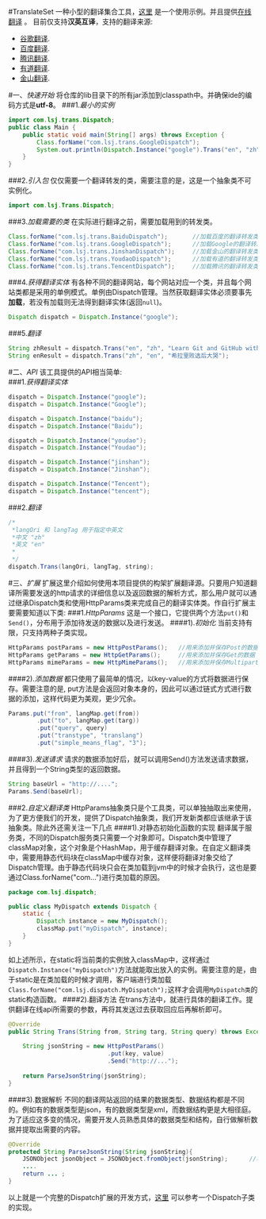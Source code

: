 #TranslateSet
一种小型的翻译集合工具，[这里](https://github.com/lsj9383/TranslateSet/blob/master/src/Demo/Main.java) 是一个使用示例。并且提供[在线翻译](http://139.199.209.106/trans/) 。
目前仅支持**汉英互译**，支持的翻译来源:
* [谷歌翻译](http://translate.google.cn/).
* [百度翻译](http://fanyi.baidu.com/).
* [腾讯翻译](http://fanyi.qq.com/).
* [有道翻译](http://fanyi.youdao.com/).
* [金山翻译](http://fy.iciba.com/).

#一、*快速开始*
将仓库的lib目录下的所有jar添加到classpath中。并确保ide的编码方式是**utf-8**。
###1.*最小的实例*
```java
import com.lsj.trans.Dispatch;
public class Main {
	public static void main(String[] args) throws Exception {
		Class.forName("com.lsj.trans.GoogleDispatch");		
		System.out.println(Dispatch.Instance("google").Trans("en", "zh", "hello world"));
	}
}
```

###2.*引入包*
仅仅需要一个翻译转发的类，需要注意的是，这是一个抽象类不可实例化。
```java
import com.lsj.Trans.Dispatch;
```

###3.*加载需要的类*
在实际进行翻译之前，需要加载用到的转发类。
```java
Class.forName("com.lsj.trans.BaiduDispatch");		//加载百度的翻译转发类
Class.forName("com.lsj.trans.GoogleDispatch");		//加载Google的翻译转发类
Class.forName("com.lsj.trans.JinshanDispatch");		//加载金山的翻译转发类
Class.forName("com.lsj.trans.YoudaoDispatch");		//加载有道的翻译转发类
Class.forName("com.lsj.trans.TencentDispatch");		//加载腾讯的翻译转发类
```

###4.*获得翻译实体*
有各种不同的翻译网站，每个网站对应一个类，并且每个网站类都是采用的单例模式。单例由Dispatch管理。当然获取翻译实体必须要事先**加载**，若没有加载则无法得到翻译实体(返回`null`)。
```java
Dispatch dispatch = Dispatch.Instance("google");
```

###5.*翻译*
```java
String zhResult = dispatch.Trans("en", "zh", "Learn Git and GitHub without any code!");		//英文翻译为中文
String enResult = dispatch.Trans("zh", "en", "希拉里败选后大哭");							//中文翻译为英文
```

#二、*API*
该工具提供的API相当简单:<br>
###1.*获得翻译实体*
```JAVA
dispatch = Dispatch.Instance("google");
dispatch = Dispatch.Instance("Google");

dispatch = Dispatch.Instance("baidu");
dispatch = Dispatch.Instance("Baidu");

dispatch = Dispatch.Instance("youdao");
dispatch = Dispatch.Instance("Youdao");

dispatch = Dispatch.Instance("jinshan");
dispatch = Dispatch.Instance("Jinshan");

dispatch = Dispatch.Instance("Tencent");
dispatch = Dispatch.Instance("tencent");
```
###2.*翻译*
```JAVA
/*
 *langOri 和 langTag 用于指定中英文
 *中文 "zh"
 *英文 "en"
 *
 */
dispatch.Trans(langOri, langTag, string);
```

#三、*扩展*
扩展这里介绍如何使用本项目提供的构架扩展翻译源。只要用户知道翻译所需要发送的http请求的详细信息以及返回数据的解析方式，那么用户就可以通过继承Dispatch类和使用HttpParams类来完成自己的翻译实体类。作自行扩展主要需要知道以下类:
###1.*HttpParams*
这是一个接口，它提供两个方法`put()`和`Send()`，分布用于添加待发送的数据以及进行发送。
####1).*初始化*
当前支持有限，只支持两种子类实现。
```java
HttpParams postParams = new HttpPostParams();	//用来添加并保存Post的数据
HttpParams getParams = new HttpGetParams();		//用来添加并保存Get的数据
HttpParams mimeParams = new HttpMimeParams();	//用来添加并保存Multipart/form数据
```
####2).*添加数据*
都只使用了最简单的情况，以key-value的方式将数据进行保存。需要注意的是, put方法是会返回对象本身的，因此可以通过链式方式进行数据的添加，这样代码更为美观，更少冗余。
```java
Params.put("from", langMap.get(from))
		.put("to", langMap.get(targ))
		.put("query", query)
		.put("transtype", "translang")
		.put("simple_means_flag", "3");
```
####3).*发送请求*
请求的数据添加好后，就可以调用Send()方法发送请求数据，并且得到一个String类型的返回数据。
```java
String baseUrl = "http://....";
Params.Send(baseUrl);
```
###2.*自定义翻译类*
HttpParams抽象类只是个工具类，可以单独抽取出来使用，为了更方便我们的开发，提供了Dispatch抽象类，我们开发新类都应该继承于该抽象类。除此外还需关注一下几点
####1).对静态初始化函数的实现
翻译属于服务类，不同的Dispatch服务类只需要一个对象即可。Dispatch类中管理了classMap对象，这个对象是个HashMap，用于缓存翻译对象。在自定义翻译类中，需要用静态代码块在classMap中缓存对象，这样便将翻译对象交给了Dispatch管理。由于静态代码块只会在类加载到jvm中的时候才会执行，这也是要通过Class.forName("com...")进行类加载的原因。
```java
package com.lsj.dispatch;

public class MyDispatch extends Dispatch {
	static {
		Dispatch instance = new MyDispatch();
		classMap.put("myDispatch", instance);
	}
}
```
如上述所示，在static将当前类的实例放入classMap中，这样通过`Dispatch.Instance("myDispatch")`方法就能取出放入的实例。需要注意的是，由于static是在类加载的时候才调用，客户端进行类加载`Class.forName("com.lsj.dispatch.MyDispatch");`这样才会调用`MyDispatch类`的static构造函数。
####2).翻译方法
在trans方法中，就进行具体的翻译工作。提供翻译在线api所需要的参数，再将其发送过去获取回应后再解析即可。
```java
@Override
public String Trans(String from, String targ, String query) throws Exception{
	
	String jsonString = new HttpPostParams()
							.put(key, value)
							.Send("http://...");
	
	return ParseJsonString(jsonString);
}
```
####3).数据解析
不同的翻译网站返回的结果的数据类型、数据结构都是不同的。例如有的数据类型是json，有的数据类型是xml，而数据结构更是大相径庭。为了适应这多变的情况，需要开发人员熟悉具体的数据类型和结构，自行做解析数据并提取出需要的内容。
```java
@Override
protected String ParseJsonString(String jsonString){
	JSONObject jsonObject = JSONObject.fromObject(jsonString);		//将json字符串转换为json对象
	....
	return ... ;
}
```

以上就是一个完整的Dispatch扩展的开发方式，[这里](https://github.com/lsj9383/TranslateSet/blob/master/src/com/lsj/Trans/JinshanDispatch.java) 可以参考一个Dispatch子类的实现。